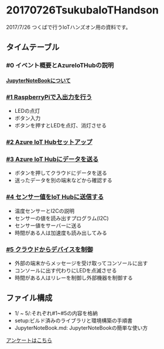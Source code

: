 # 20170726TsukubaIoTHandson
2017/7/26 つくばで行うIoTハンズオン用の資料です。

## タイムテーブル

### #0 イベント概要とAzureIoTHubの説明
#### [JupyterNoteBookについて](./JupyterNoteBook.md)

### [#1 RaspberryPiで入出力を行う](./1/README.md)
* LEDの点灯
* ボタン入力
* ボタンを押すとLEDを点灯、消灯させる

### [#2 Azure IoT Hubセットアップ](./2/README.md)

### [#3 Azure IoT Hubにデータを送る](./3/README.md)
* ボタンを押してクラウドにデータを送る
* 送ったデータを別の端末などから確認する

### [#4 センサー値をIoT Hubに送信する](./4/README.md)
* 温度センサーとI2Cの説明
* センサーの値を読み出すプログラム(I2C)
* センサー値をサーバーに送る
* 時間がある人は加速度も読み出してみる

### [#5 クラウドからデバイスを制御](./5/README.md)
* 外部の端末からメッセージを受け取ってコンソールに出す
* コンソールに出す代わりにLEDを点滅させる
* 時間がある人はリレーを制御し外部機器を制御する

## ファイル構成
* 1/ ~ 5/:それぞれ#1~#5の内容を格納
* setup:ビルド済みのライブラリと環境構築の手順書
* JupyterNoteBook.md: JupyterNoteBookの簡単な使い方

[アンケートはこちら](https://1drv.ms/xs/s!AluBpRRYH8E_mll3bTqxKFd6ESWt)
